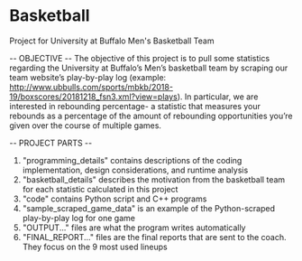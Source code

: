# Basketball
Project for University at Buffalo Men's Basketball Team

-- OBJECTIVE --
The objective of this project is to pull some statistics regarding the University at Buffalo’s Men’s basketball team by scraping our team website’s play-by-play log (example: http://www.ubbulls.com/sports/mbkb/2018-19/boxscores/20181218_fsn3.xml?view=plays). In particular, we are interested in rebounding percentage- a statistic that measures your rebounds as a percentage of the amount of rebounding opportunities you’re given over the course of multiple games.

-- PROJECT PARTS --
1. "programming_details" contains descriptions of the coding implementation, design considerations, and runtime analysis
2. "basketball_details" describes the motivation from the basketball team for each statistic calculated in this project
3. "code" contains Python script and C++ programs
4. "sample_scraped_game_data" is an example of the Python-scraped play-by-play log for one game
5. "OUTPUT..." files are what the program writes automatically
6. "FINAL_REPORT..." files are the final reports that are sent to the coach. They focus on the 9 most used lineups
